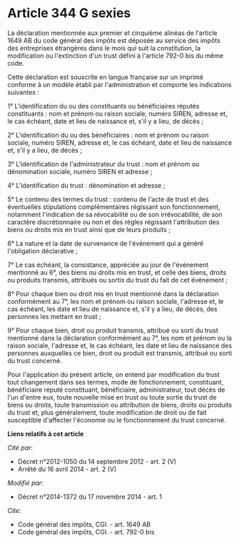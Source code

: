 # Article 344 G sexies

La déclaration mentionnée aux premier et cinquième alinéas de l'article 1649 AB du code général des impôts est déposée au
service des impôts des entreprises étrangères dans le mois qui suit la constitution, la modification ou l'extinction d'un
trust défini à l'article 792-0 bis du même code. 

Cette déclaration est souscrite en langue française sur un imprimé conforme à un modèle établi par l'administration et
comporte les indications suivantes : 

1° L'identification du ou des constituants ou bénéficiaires réputés constituants : nom et prénom ou raison sociale, numéro
SIREN, adresse et, le cas échéant, date et lieu de naissance et, s'il y a lieu, de décès ; 

2° L'identification du ou des bénéficiaires : nom et prénom ou raison sociale, numéro SIREN, adresse et, le cas échéant, date
et lieu de naissance et, s'il y a lieu, de décès ; 

3° L'identification de l'administrateur du trust : nom et prénom ou dénomination sociale, numéro SIREN et adresse ; 

4° L'identification du trust : dénomination et adresse ; 

5° Le contenu des termes du trust : contenu de l'acte de trust et des éventuelles stipulations complémentaires régissant son
fonctionnement, notamment l'indication de sa révocabilité ou de son irrévocabilité, de son caractère discrétionnaire ou non
et des règles régissant l'attribution des biens ou droits mis en trust ainsi que de leurs produits ; 

6° La nature et la date de survenance de l'événement qui a généré l'obligation déclarative ; 

7° Le cas échéant, la consistance, appréciée au jour de l'événement mentionné au 6°, des biens ou droits mis en trust, et
celle des biens, droits ou produits transmis, attribués ou sortis du trust du fait de cet événement ; 

8° Pour chaque bien ou droit mis en trust mentionné dans la déclaration conformément au 7°, les nom et prénom ou raison
sociale, l'adresse et, le cas échéant, les date et lieu de naissance et, s'il y a lieu, de décès, des personnes les mettant
en trust ; 

9° Pour chaque bien, droit ou produit transmis, attribué ou sorti du trust mentionné dans la déclaration conformément au 7°,
les nom et prénom ou la raison sociale, l'adresse et, le cas échéant, les date et lieu de naissance des personnes auxquelles
ce bien, droit ou produit est transmis, attribué ou sorti du trust concerné. 

Pour l'application du présent article, on entend par modification du trust tout changement dans ses termes, mode de
fonctionnement, constituant, bénéficiaire réputé constituant, bénéficiaire, administrateur, tout décès de l'un d'entre eux,
toute nouvelle mise en trust ou toute sortie du trust de biens ou droits, toute transmission ou attribution de biens, droits
ou produits du trust et, plus généralement, toute modification de droit ou de fait susceptible d'affecter l'économie ou le
fonctionnement du trust concerné.

**Liens relatifs à cet article**

_Cité par_:

  - Décret n°2012-1050 du 14 septembre 2012 - art. 2 (V)
  - Arrêté du 16 avril 2014 - art. 2 (V)

_Modifié par_:

  - Décret n°2014-1372 du 17 novembre 2014  - art. 1

_Cite_:

  - Code général des impôts, CGI. - art. 1649 AB
  - Code général des impôts, CGI. - art. 792-0 bis
